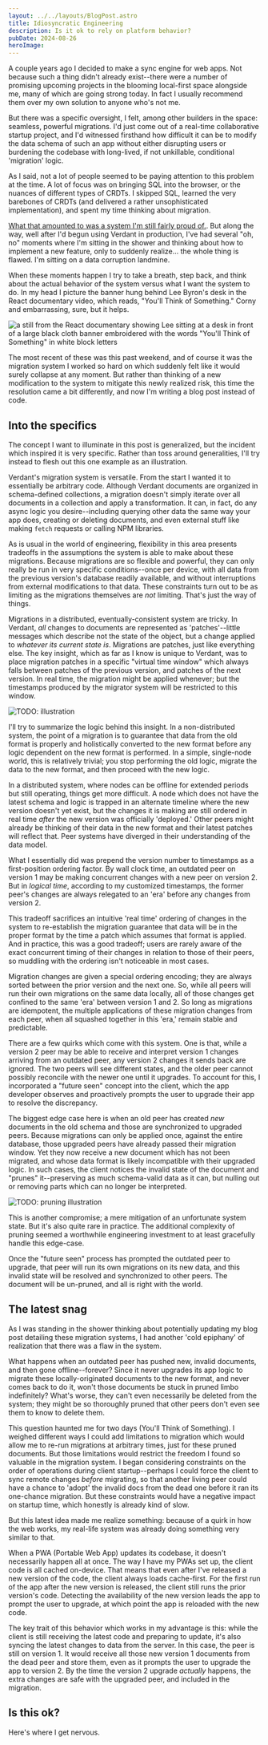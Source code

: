 ```yaml
---
layout: ../../layouts/BlogPost.astro
title: Idiosyncratic Engineering
description: Is it ok to rely on platform behavior?
pubDate: 2024-08-26
heroImage:
---
```


A couple years ago I decided to make a sync engine for web apps. Not because such a thing didn't already exist--there were a number of promising upcoming projects in the blooming local-first space alongside me, many of which are going strong today. In fact I usually recommend them over my own solution to anyone who's not me.

But there was a specific oversight, I felt, among other builders in the space: seamless, powerful migrations. I'd just come out of a real-time collaborative startup project, and I'd witnessed firsthand how difficult it can be to modify the data schema of such an app without either disrupting users or burdening the codebase with long-lived, if not unkillable, conditional 'migration' logic.

As I said, not a lot of people seemed to be paying attention to this problem at the time. A lot of focus was on bringing SQL into the browser, or the nuances of different types of CRDTs. I skipped SQL, learned the very barebones of CRDTs (and delivered a rather unsophisticated implementation), and spent my time thinking about migration.

[What that amounted to was a system I'm still fairly proud of.](./lofi-migrations). But along the way, well after I'd begun using Verdant in production, I've had several "oh, no" moments where I'm sitting in the shower and thinking about how to implement a new feature, only to suddenly realize... the whole thing is flawed. I'm sitting on a data corruption landmine.

When these moments happen I try to take a breath, step back, and think about the actual behavior of the system versus what I want the system to do. In my head I picture the banner hung behind Lee Byron's desk in the React documentary video, which reads, "You'll Think of Something." Corny and embarrassing, sure, but it helps.

![a still from the React documentary showing Lee sitting at a desk in front of a large black cloth banner embroidered with the words "You'll Think of Something" in white block letters](/images/idiosyncratic-engeering/youll-think-of-something.png)

The most recent of these was this past weekend, and of course it was the migration system I worked so hard on which suddenly felt like it would surely collapse at any moment. But rather than thinking of a new modification to the system to mitigate this newly realized risk, this time the resolution came a bit differently, and now I'm writing a blog post instead of code.

## Into the specifics

The concept I want to illuminate in this post is generalized, but the incident which inspired it is very specific. Rather than toss around generalities, I'll try instead to flesh out this one example as an illustration.

Verdant's migration system is versatile. From the start I wanted it to essentially be arbitrary code. Although Verdant documents are organized in schema-defined collections, a migration doesn't simply iterate over all documents in a collection and apply a transformation. It can, in fact, do any async logic you desire--including querying other data the same way your app does, creating or deleting documents, and even external stuff like making `fetch` requests or calling NPM libraries.

As is usual in the world of engineering, flexibility in this area presents tradeoffs in the assumptions the system is able to make about these migrations. Because migrations are so flexible and powerful, they can only really be run in very specific conditions--once per device, with all data from the previous version's database readily available, and without interruptions from external modifications to that data. These constraints turn out to be as limiting as the migrations themselves are _not_ limiting. That's just the way of things.

Migrations in a distributed, eventually-consistent system are tricky. In Verdant, _all_ changes to documents are represented as 'patches'--little messages which describe not the state of the object, but a change applied to _whatever its current state is_. Migrations are patches, just like everything else. The key insight, which as far as I know is unique to Verdant, was to place migration patches in a specific "virtual time window" which always falls between patches of the previous version, and patches of the next version. In real time, the migration might be applied whenever; but the timestamps produced by the migrator system will be restricted to this window.

![TODO: illustration]()

I'll try to summarize the logic behind this insight. In a non-distributed system, the point of a migration is to guarantee that data from the old format is properly and holistically converted to the new format before any logic dependent on the new format is performed. In a simple, single-node world, this is relatively trivial; you stop performing the old logic, migrate the data to the new format, and then proceed with the new logic.

In a distributed system, where nodes can be offline for extended periods but still operating, things get more difficult. A node which does not have the latest schema and logic is trapped in an alternate timeline where the new version doesn't yet exist, but the changes it is making are still ordered in real time _after_ the new version was officially 'deployed.' Other peers might already be thinking of their data in the new format and their latest patches will reflect that. Peer systems have diverged in their understanding of the data model.

What I essentially did was prepend the version number to timestamps as a first-position ordering factor. By wall clock time, an outdated peer on version 1 may be making concurrent changes with a new peer on version 2. But in _logical time_, according to my customized timestamps, the former peer's changes are always relegated to an 'era' before any changes from version 2.

This tradeoff sacrifices an intuitive 'real time' ordering of changes in the system to re-establish the migration guarantee that data will be in the proper format by the time a patch which assumes that format is applied. And in practice, this was a good tradeoff; users are rarely aware of the exact concurrent timing of their changes in relation to those of their peers, so muddling with the ordering isn't noticeable in most cases.

Migration changes are given a special ordering encoding; they are always sorted between the prior version and the next one. So, while all peers will run their own migrations on the same data locally, all of those changes get confined to the same 'era' between version 1 and 2. So long as migrations are idempotent, the multiple applications of these migration changes from each peer, when all squashed together in this 'era,' remain stable and predictable.

There are a few quirks which come with this system. One is that, while a version 2 peer may be able to receive and interpret version 1 changes arriving from an outdated peer, any version 2 changes it sends back are ignored. The two peers will see different states, and the older peer cannot possibly reconcile with the newer one until it upgrades. To account for this, I incorporated a "future seen" concept into the client, which the app developer observes and proactively prompts the user to upgrade their app to resolve the discrepancy.

The biggest edge case here is when an old peer has created _new_ documents in the old schema and those are synchronized to upgraded peers. Because migrations can only be applied once, against the entire database, those upgraded peers have already passed their migration window. Yet they now receive a new document which has not been migrated, and whose data format is likely incompatible with their upgraded logic. In such cases, the client notices the invalid state of the document and "prunes" it--preserving as much schema-valid data as it can, but nulling out or removing parts which can no longer be interpreted.

![TODO: pruning illustration]()

This is another compromise; a mere mitigation of an unfortunate system state. But it's also quite rare in practice. The additional complexity of pruning seemed a worthwhile engineering investment to at least gracefully handle this edge-case.

Once the "future seen" process has prompted the outdated peer to upgrade, that peer will run its own migrations on its new data, and this invalid state will be resolved and synchronized to other peers. The document will be un-pruned, and all is right with the world.

## The latest snag

As I was standing in the shower thinking about potentially updating my blog post detailing these migration systems, I had another 'cold epiphany' of realization that there was a flaw in the system.

What happens when an outdated peer has pushed new, invalid documents, and then gone offline--forever? Since it never upgrades its app logic to migrate these locally-originated documents to the new format, and never comes back to do it, won't those documents be stuck in pruned limbo indefinitely? What's worse, they can't even necessarily be deleted from the system; they might be so thoroughly pruned that other peers don't even see them to know to delete them.

This question haunted me for two days (You'll Think of Something). I weighed different ways I could add limitations to migration which would allow me to re-run migrations at arbitrary times, just for these pruned documents. But those limitations would restrict the freedom I found so valuable in the migration system. I began considering constraints on the order of operations during client startup--perhaps I could force the client to sync remote changes _before_ migrating, so that another living peer could have a chance to 'adopt' the invalid docs from the dead one before it ran its one-chance migration. But these constraints would have a negative impact on startup time, which honestly is already kind of slow.

But this latest idea made me realize something: because of a quirk in how the web works, my real-life system was already doing something very similar to that.

When a PWA (Portable Web App) updates its codebase, it doesn't necessarily happen all at once. The way I have my PWAs set up, the client code is all cached on-device. That means that even after I've released a new version of the code, the client always loads cache-first. For the first run of the app after the new version is released, the client still runs the prior version's code. Detecting the availability of the new version leads the app to prompt the user to upgrade, at which point the app is reloaded with the new code.

The key trait of this behavior which works in my advantage is this: while the client is still receiving the latest code and preparing to update, it's also syncing the latest changes to data from the server. In this case, the peer is still on version 1. It would receive all those new version 1 documents from the dead peer and store them, even as it prompts the user to upgrade the app to version 2. By the time the version 2 upgrade _actually_ happens, the extra changes are safe with the upgraded peer, and included in the migration.

## Is this ok?

Here's where I get nervous.
